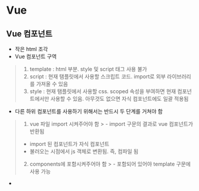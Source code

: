 # Vue

## Vue 컴포넌트
- 작은 html 조각
- Vue 컴포넌트 구역
> 1. template : html 부분. style 및 script 태그 사용 불가
> 2. script : 현재 탬플릿에서 사용할 스크립트 코드. import로 외부 라이브러리를 가져올 수 있음
> 3. style : 현재 탬플릿에서 사용할 css. scoped 속성을 부여하면 현재 컴포넌트에서만 사용할 수 있음. 아무것도 없으면 자식 컴포넌트에도 일괄 적용됨
- 다른 하위 컴포넌트를 사용하기 위해서는 반드시 두 단계를 거쳐야 함
> 1. vue 파일 import 시켜주어야 함
     >   - import 구문의 결과로 vue 컴포넌트가 반환됨
>   - import 된 컴포넌트가 자식 컴포넌트
>   - 불러오는 시점에서 js 객체로 변환됨. 즉, 컴파일 됨
> 2. components에 포함시켜주어야 함
     >   - 포함되어 있어야 template 구문에 사용 가능
- 